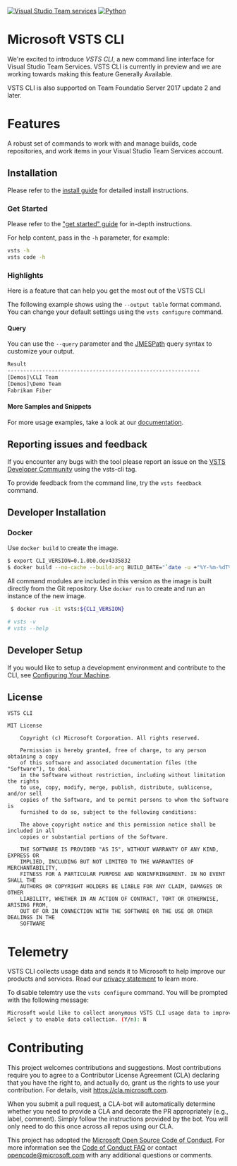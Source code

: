 [![Visual Studio Team services](https://mseng.visualstudio.com/_apis/public/build/definitions/698eacea-9ea2-4eb8-80a4-d06170edf6bc/5908/badge)]()
[![Python](https://img.shields.io/pypi/pyversions/vsts-cli.svg?maxAge=2592000)](https://pypi.python.org/pypi/vsts-cli)

# Microsoft VSTS CLI 

We're excited to introduce *VSTS CLI*, a new command line interface for Visual Studio Team Services. VSTS CLI is currently in preview and we are working towards making this feature Generally Available. 

VSTS CLI is also supported on Team Foundatio Server 2017 update 2 and later.

# Features
A robust set of commands to work with and manage builds, code repositories, and work items in your Visual Studio Team Services account. 

## Installation

Please refer to the [install guide](https://aka.ms/vsts-cli-docs-install) for detailed install instructions.

### Get Started

Please refer to the ["get started" guide](https://aka.ms/vsts-cli-docs-getstarted) for in-depth instructions.

For help content, pass in the `-h` parameter, for example:

```bash
vsts -h
vsts code -h
```

### Highlights

Here is a feature that can help you get the most out of the VSTS CLI 

The following example shows using the `--output table` format command. You can change your default settings using the `vsts configure` command.


#### Query

You can use the `--query` parameter and the [JMESPath](http://jmespath.org/) query syntax to customize your output.

```bash
Result
-------------------------------------------------------------
[Demos]\CLI Team
[Demos]\Demo Team
Fabrikam Fiber
```

#### More Samples and Snippets
For more usage examples, take a look at our [documentation](https://aka.ms/vsts-cli-docs-overview).

## Reporting issues and feedback

If you encounter any bugs with the tool please report an issue on the [VSTS Developer Community](https://developercommunity.visualstudio.com/spaces/21/index.html?page=1&pageSize=15&sort=votes) using the vsts-cli tag.

To provide feedback from the command line, try the `vsts feedback` command.

## Developer Installation

### Docker
Use `docker build` to create the image.

```bash
$ export CLI_VERSION=0.1.0b0.dev4335832
$ docker build --no-cache --build-arg BUILD_DATE="`date -u +"%Y-%m-%dT%H:%M:%SZ"`" --build-arg CLI_VERSION=${CLI_VERSION} -f DockerFile . --tag vsts:${CLI_VERSION}
```

All command modules are included in this version as the image is built directly from the Git repository. Use `docker run` to create and run an instance of the new image. 

```bash
 $ docker run -it vsts:${CLI_VERSION}

# vsts -v
# vsts --help
```

## Developer Setup
If you would like to setup a development environment and contribute to the CLI, see 
[Configuring Your Machine](https://github.com/Microsoft/vsts-cli/blob/master/doc/configuring_your_machine.md).

## License

```
VSTS CLI

MIT License

    Copyright (c) Microsoft Corporation. All rights reserved.

    Permission is hereby granted, free of charge, to any person obtaining a copy
    of this software and associated documentation files (the "Software"), to deal
    in the Software without restriction, including without limitation the rights
    to use, copy, modify, merge, publish, distribute, sublicense, and/or sell
    copies of the Software, and to permit persons to whom the Software is
    furnished to do so, subject to the following conditions:

    The above copyright notice and this permission notice shall be included in all
    copies or substantial portions of the Software.

    THE SOFTWARE IS PROVIDED "AS IS", WITHOUT WARRANTY OF ANY KIND, EXPRESS OR
    IMPLIED, INCLUDING BUT NOT LIMITED TO THE WARRANTIES OF MERCHANTABILITY,
    FITNESS FOR A PARTICULAR PURPOSE AND NONINFRINGEMENT. IN NO EVENT SHALL THE
    AUTHORS OR COPYRIGHT HOLDERS BE LIABLE FOR ANY CLAIM, DAMAGES OR OTHER
    LIABILITY, WHETHER IN AN ACTION OF CONTRACT, TORT OR OTHERWISE, ARISING FROM,
    OUT OF OR IN CONNECTION WITH THE SOFTWARE OR THE USE OR OTHER DEALINGS IN THE
    SOFTWARE
```
# Telemetry
VSTS CLI collects usage data and sends it to Microsoft to help improve our products and services. Read our [privacy statement](https://privacy.microsoft.com/en-us/privacystatement) to learn more. 

To disable telemtry use the `vsts configure` command. You will be prompted with the following message:

```bash
Microsoft would like to collect anonymous VSTS CLI usage data to improve our CLI.  Participation is voluntary and when you choose to participate, your device automatically sends information to Microsoft about how you use the VSTS CLI.  The data is anonymous and does not include commandline argument values.  To update your choice, run "vsts configure" again.
Select y to enable data collection. (Y/n): N
```

# Contributing

This project welcomes contributions and suggestions. Most contributions require you to agree to a
Contributor License Agreement (CLA) declaring that you have the right to, and actually do, grant us
the rights to use your contribution. For details, visit https://cla.microsoft.com.

When you submit a pull request, a CLA-bot will automatically determine whether you need to provide
a CLA and decorate the PR appropriately (e.g., label, comment). Simply follow the instructions
provided by the bot. You will only need to do this once across all repos using our CLA.

This project has adopted the [Microsoft Open Source Code of Conduct](https://opensource.microsoft.com/codeofconduct/).
For more information see the [Code of Conduct FAQ](https://opensource.microsoft.com/codeofconduct/faq/) or
contact [opencode@microsoft.com](mailto:opencode@microsoft.com) with any additional questions or comments.
